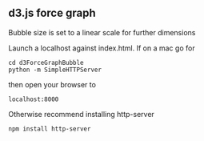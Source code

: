 ## d3.js force graph

Bubble size is set to a linear scale for further dimensions

Launch a localhost against index.html. If on a mac go for

``` 
cd d3ForceGraphBubble
python -m SimpleHTTPServer 
``` 
then open your browser to

``` localhost:8000 ```

Otherwise recommend installing http-server

``` npm install http-server ```